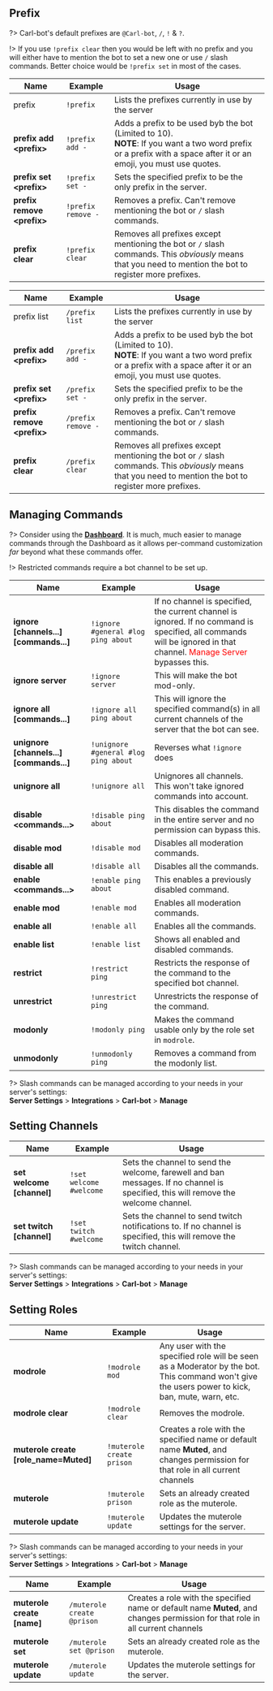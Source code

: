 ## Prefix
?> Carl-bot's default prefixes are `@Carl-bot`, `/`, `!` & `?`.

!> If you use `!prefix clear` then you would be left with no prefix and you will either have to mention the bot to set a new one or use `/` slash commands. Better choice would be `!prefix set` in most of the cases.

<!-- tabs:start -->

<!-- tab:Chat Commands -->
| Name              | Example           | Usage                                                                         |
| ----------------- | ----------------- | ----------------------------------------------------------------------------- |
| prefix        | `!prefix`         | Lists the prefixes currently in use by the server                             |
| **prefix add \<prefix\>** | `!prefix add -` | Adds a prefix to be used byb the bot (Limited to 10).<br>**NOTE**: If you want a two word prefix or a prefix with a space after it or an emoji, you must use quotes. |
| **prefix set \<prefix\>** | `!prefix set -` | Sets the specified prefix to be the only prefix in the server.          |
| **prefix remove \<prefix\>** | `!prefix remove -` | Removes a prefix. Can't remove mentioning the bot or `/` slash commands. |
| **prefix clear** | `!prefix clear` | Removes all prefixes except mentioning the bot or `/` slash commands. This *obviously* means that you need to mention the bot to register more prefixes. |

<!-- tab:Slash Commands -->
| Name              | Example           | Usage                                                                         |
| ----------------- | ----------------- | ----------------------------------------------------------------------------- |
| prefix list        | `/prefix list`         | Lists the prefixes currently in use by the server                   |
| **prefix add \<prefix\>** | `/prefix add -` | Adds a prefix to be used byb the bot (Limited to 10).<br>**NOTE**: If you want a two word prefix or a prefix with a space after it or an emoji, you must use quotes. |
| **prefix set \<prefix\>** | `/prefix set -` | Sets the specified prefix to be the only prefix in the server.          |
| **prefix remove \<prefix\>** | `/prefix remove -` | Removes a prefix. Can't remove mentioning the bot or `/` slash commands. |
| **prefix clear** | `/prefix clear` | Removes all prefixes except mentioning the bot or `/` slash commands. This *obviously* means that you need to mention the bot to register more prefixes. |

<!-- tabs:end -->


## Managing Commands
?> Consider using the **[Dashboard](https://carl.gg)**. It is much, much easier to manage commands through the Dashboard as it allows per-command customization *far* beyond what these commands offer.

!> Restricted commands require a bot channel to be set up.

<!-- tabs:start -->

<!-- tab:Chat Commands -->
| Name              | Example           | Usage                                                                         |
| ----------------- | ----------------- | ----------------------------------------------------------------------------- |
| **ignore [channels...] [commands...]** | `!ignore #general #log ping about` | If no channel is specified, the current channel is ignored. If no command is specified, all commands will be ignored in that channel. <span style="color: red;">Manage Server</span> bypasses this.                                          |
| **ignore server** | `!ignore server`  | This will make the bot mod-only.                                              |
| **ignore all [commands...]** | `!ignore all ping about` | This will ignore the specified command(s) in all current channels of the server that the bot can see. |
| **unignore [channels...] [commands...]** | `!unignore #general #log ping about` | Reverses what `!ignore` does        |
| **unignore all** | `!unignore all` | Unignores all channels. This won't take ignored commands into account.           |
| **disable <commands...>** | `!disable ping about` | This disables the command in the entire server and no permission can bypass this. |
| **disable mod**   | `!disable mod`    | Disables all moderation commands.                                             |
| **disable all**   | `!disable all`    | Disables all the commands.                                                    |
| **enable <commands...>** | `!enable ping about` | This enables a previously disabled command.                         |
| **enable mod**    | `!enable mod`     | Enables all moderation commands.                                              |
| **enable all**    | `!enable all`     | Enables all the commands.                                                     |
| **enable list**   | `!enable list`    | Shows all enabled and disabled commands.                                      |
| **restrict <command>** | `!restrict ping` | Restricts the response of the command to the specified bot channel.       |
| **unrestrict <command>** | `!unrestrict ping` | Unrestricts the response of the command.                              |
| **modonly <command>** | `!modonly ping` | Makes the command usable only by the role set in `modrole`.                 |
| **unmodonly <command>** | `!unmodonly ping` | Removes a command from the modonly list.                                |


<!-- tab:Slash Commands -->
?> Slash commands can be managed according to your needs in your server's settings:<br>
**Server Settings** > **Integrations** > **Carl-bot** > **Manage**

<!-- tabs:end -->


## Setting Channels

<!-- tabs:start -->

<!-- tab:Chat Commands -->
| Name              | Example           | Usage                                                                         |
| ----------------- | ----------------- | ----------------------------------------------------------------------------- |
| **set welcome [channel]**   | `!set welcome #welcome` | Sets the channel to send the welcome, farewell and ban messages. If no channel is specified, this will remove the welcome channel. |
| **set twitch [channel]** | `!set twitch #welcome` | Sets the channel to send twitch notifications to. If no channel is specified, this will remove the twitch channel. |

<!-- tab:Slash Commands -->
?> Slash commands can be managed according to your needs in your server's settings:<br>
**Server Settings** > **Integrations** > **Carl-bot** > **Manage**

<!-- tabs:end -->


## Setting Roles

<!-- tabs:start -->

<!-- tab:Chat Commands -->
| Name              | Example           | Usage                                                                         |
| ----------------- | ----------------- | ----------------------------------------------------------------------------- |
| **modrole <role>**   | `!modrole mod` | Any user with the specified role will be seen as a Moderator by the bot. This command won't give the users power to kick, ban, mute, warn, etc. |
| **modrole clear** | `!modrole clear`  | Removes the modrole.                                                          |
| **muterole create [role_name=Muted]** | `!muterole create prison` | Creates a role with the specified name or default name **Muted**, and changes permission for that role in all current channels |
| **muterole <role>** | `!muterole prison` | Sets an already created role as the muterole.                                |
| **muterole update** | `!muterole update` | Updates the muterole settings for the server.                              |

<!-- tab:Slash Commands -->
?> Slash commands can be managed according to your needs in your server's settings:<br>
**Server Settings** > **Integrations** > **Carl-bot** > **Manage**

| Name              | Example           | Usage                                                                         |
| ----------------- | ----------------- | ----------------------------------------------------------------------------- |
| **muterole create [name]** | `/muterole create @prison` | Creates a role with the specified name or default name **Muted**, and changes permission for that role in all current channels |
| **muterole set <role>** | `/muterole set @prison` | Sets an already created role as the muterole.                                |
| **muterole update** | `/muterole update` | Updates the muterole settings for the server.                              |

<!-- tabs:end -->